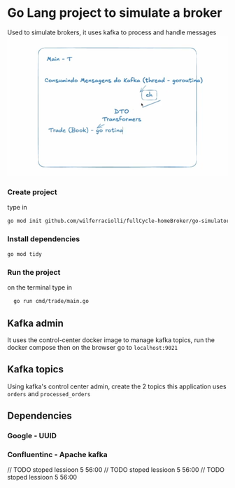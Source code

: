  # Go Lang project to simulate a broker
 Used to simulate brokers, it uses kafka to process and handle messages
 ![go and kafka.png](images/01-go-kafka.png)
 
 
 ### Create project
 type in 
 ```bash
 go mod init github.com/wilferraciolli/fullCycle-homeBroker/go-simulator               
 ```

 ### Install dependencies
 ```bash
 go mod tidy
 ```

### Run the project
on the terminal type in
```bash
  go run cmd/trade/main.go
```

## Kafka admin
It uses the control-center docker image to manage kafka topics, run the docker compose then on the browser go to 
`localhost:9021`
## Kafka topics
Using kafka's control center admin, create the 2 topics this application uses `orders` and `processed_orders`

## Dependencies
### Google - UUID
### Confluentinc - Apache kafka 

// TODO stoped lessioon 5 56:00
// TODO stoped lessioon 5 56:00
// TODO stoped lessioon 5 56:00


